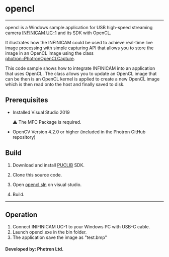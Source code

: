 # opencl


<hr>

opencl is a Windows sample application for USB high-speed streaming camera [INFINICAM UC-1](https://www.photron.co.jp/products/hsvcam/infinicam/) and its SDK with OpenCL.

It illustrates how the INFINICAM could be used to achieve real-time live image processing with simple capturing API that allows you to store the image in an OpenCL image using the class [photron::PhotronOpenCLCapture](../../inc/PhotronOpenCLCapture.h).

This code sample shows how to integrate INFINICAM into an application that uses OpenCL. The class allows you to update an OpenCL image that can be then is an OpenCL kernel is applied to create a new OpenCL image which is then read onto the host and finally saved to disk.


## Prerequisites
* Installed Visual Studio 2019

    :warning: The MFC Package is required.

* OpenCV Version 4.2.0 or higher (included in the Photron GitHub repository)

## Build
1. Download and install [PUCLIB](https://www.photron.co.jp/products/hsvcam/infinicam/tech.html) SDK.

2. Clone this source code.
   
3. Open [opencl.sln](./opencl.sln) on visual studio.

4. Build.

------------

## Operation

1. Connect INIFINICAM UC-1 to your Windows PC with USB-C cable.
2. Launch opencl.exe in the bin folder.
3. The application save the image as "test.bmp"


#### Developed by: Photron Ltd.
